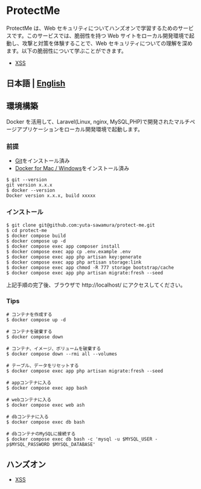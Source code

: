 # ProtectMe

ProtectMe は、Web セキュリティについてハンズオンで学習するためのサービスです。このサービスでは、脆弱性を持つ Web サイトをローカル開発環境で起動し、攻撃と対策を体験することで、Web セキュリティについての理解を深めます。以下の脆弱性について学ぶことができます。

-   [XSS](./docs/ja/XSS.md)

## 日本語 | [English](./docs/en/README.md)

## 環境構築

Docker を活用して、Laravel(Linux, nginx, MySQL,PHP)で開発されたマルチページアプリケーションをローカル開発環境で起動します。

### 前提

-   [Git](https://git-scm.com/)をインストール済み
-   [Docker for Mac / Windows](https://www.docker.com/products/docker-desktop/)をインストール済み

```console
$ git --version
git version x.x.x
$ docker --version
Docker version x.x.x, build xxxxx
```

### インストール

```console
$ git clone git@github.com:yuta-sawamura/protect-me.git
$ cd protect-me
$ docker compose build
$ docker compose up -d
$ docker compose exec app composer install
$ docker compose exec app cp .env.example .env
$ docker compose exec app php artisan key:generate
$ docker compose exec app php artisan storage:link
$ docker compose exec app chmod -R 777 storage bootstrap/cache
$ docker compose exec app php artisan migrate:fresh --seed
```

上記手順の完了後、ブラウザで http://localhost/ にアクセスしてください。

### Tips

```console
# コンテナを作成する
$ docker compose up -d

# コンテナを破棄する
$ docker compose down

# コンテナ、イメージ、ボリュームを破棄する
$ docker compose down --rmi all --volumes

# テーブル、データをリセットする
$ docker compose exec app php artisan migrate:fresh --seed

# appコンテナに入る
$ docker compose exec app bash

# webコンテナに入る
$ docker compose exec web ash

# dbコンテナに入る
$ docker compose exec db bash

# dbコンテナのMySQLに接続する
$ docker compose exec db bash -c 'mysql -u $MYSQL_USER -p$MYSQL_PASSWORD $MYSQL_DATABASE'
```

## ハンズオン

-   [XSS](./docs/ja/XSS.md)
